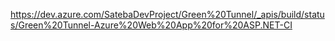 https://dev.azure.com/SatebaDevProject/Green%20Tunnel/_apis/build/status/Green%20Tunnel-Azure%20Web%20App%20for%20ASP.NET-CI
